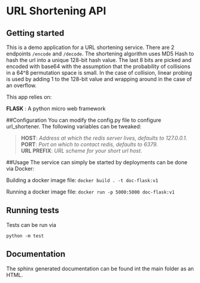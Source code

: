 # URL Shortening API
## Getting started
This is a demo application for a URL shortening service. There are 2 endpoints `/encode` and `/decode`.
The shortening algorithm uses MD5 Hash to hash the url into a unique 128-bit hash value.
The last 8 bits are picked and encoded with base64 with the assumption that the probability of collisions in a 64^8 permutation space is small.
In the case of collision, linear probing is used by adding 1 to the 128-bit value and wrapping around in the case of an overflow.

This app relies on:

**FLASK** : A python micro web framework

##Configuration
You can modify the config.py file to configure url_shortener. The following variables can be tweaked:

>**HOST**: *Address at which the redis server lives, defaults to 127.0.0.1.*  
>**PORT**: *Port on which to contact redis, defaults to 6379.*  
>**URL PREFIX**: *URL scheme for your short url host.*

##Usage
The service can simply be started by deployments can be done via Docker:  

Building a docker image file: `docker build . -t doc-flask:v1`

Running a docker image file: `docker run -p 5000:5000 doc-flask:v1`

## Running tests
Tests can be run via  

`python -m test`

## Documentation
The sphinx generated documentation can be found int the main folder as an HTML.
